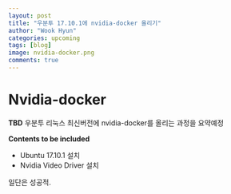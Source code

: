 ```yaml
---
layout: post
title: "우분투 17.10.1에 nvidia-docker 올리기"
author: "Wook Hyun"
categories: upcoming
tags: [blog]
image: nvidia-docker.png
comments: true
---
```




# Nvidia-docker

**TBD** 우분투 리눅스 최신버전에 nvidia-docker를 올리는 과정을 요약예정




**Contents to be included**
- Ubuntu 17.10.1 설치
- Nvidia Video Driver 설치


일단은 성공적.



